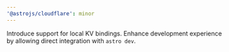 ```yaml
---
'@astrojs/cloudflare': minor
---
```


Introduce support for local KV bindings. Enhance development experience by allowing direct integration with `astro dev`.
